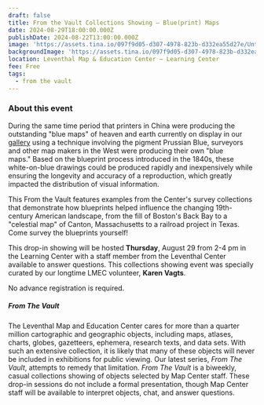 ```yaml
---
draft: false
title: From the Vault Collections Showing — Blue(print) Maps
date: 2024-08-29T18:00:00.000Z
publishDate: 2024-08-22T13:00:00.000Z
image: 'https://assets.tina.io/097f9d05-d307-4978-823b-d332ea55d27e/Untitled.jpeg'
backgroundImage: 'https://assets.tina.io/097f9d05-d307-4978-823b-d332ea55d27e/Untitled.jpeg'
location: Leventhal Map & Education Center – Learning Center
fee: Free
tags:
  - from the vault
---
```


### About this event

During the same time period that printers in China were producing the outstanding "blue maps" of heaven and earth currently on display in our [gallery](https://www.leventhalmap.org/digital-exhibitions/heaven-and-earth/) using a technique involving the pigment Prussian Blue, surveyors and other map makers in the West were producing their own "blue maps." Based on the blueprint process introduced in the 1840s, these white-on-blue drawings could be produced rapidly and inexpensively while ensuring the longevity and accuracy of a reproduction, which greatly impacted the distribution of visual information.

This From the Vault features examples from the Center's survey collections that demonstrate how blueprints helped influence the changing 19th-century American landscape, from the fill of Boston's Back Bay to a "celestial map" of Canton, Massachusetts to a railroad project in Texas. Come survey the blueprints yourself! 

This drop-in showing will be hosted **Thursday**, August 29 from 2-4 pm in the Learning Center with a staff member from the Leventhal Center available to answer questions. This collections showing event was specially curated by our longtime LMEC volunteer, **Karen Vagts**.

No advance registration is required.

##### ***From The Vault***

The Leventhal Map and Education Center cares for more than a quarter million cartographic and geographic objects, including maps, atlases, charts, globes, gazetteers, ephemera, research texts, and data sets. With such an extensive collection, it is likely that many of these objects will never be included in exhibitions for public viewing. Our latest series, *From The Vault*, attempts to remedy that limitation. *From The Vault* is a biweekly, casual collections showing of objects selected by Map Center staff. These drop-in sessions do not include a formal presentation, though Map Center staff will be available to interpret objects, chat, and answer questions.
